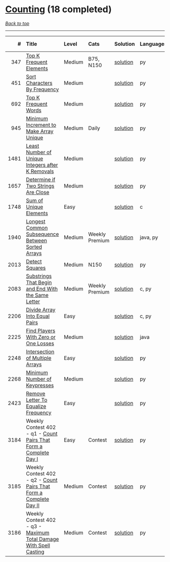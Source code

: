 # [Counting](<https://leetcode.com/tag/Counting/>) (18 completed)

*[Back to top](<../../README.md>)*

------

|    # | Title                                                                                                                                        | Level   | Cats           | Solution                                                                      | Languages   | Date Complete   |
|-----:|:---------------------------------------------------------------------------------------------------------------------------------------------|:--------|:---------------|:------------------------------------------------------------------------------|:------------|:----------------|
|  347 | [Top K Frequent Elements](<https://leetcode.com/problems/top-k-frequent-elements>)                                                           | Medium  | B75, N150      | [solution](<../_347. Top K Frequent Elements.md>)                             | py          | Jun 13, 2024    |
|  451 | [Sort Characters By Frequency](<https://leetcode.com/problems/sort-characters-by-frequency>)                                                 | Medium  |                | [solution](<../_451. Sort Characters By Frequency.md>)                        | py          | Jun 18, 2024    |
|  692 | [Top K Frequent Words](<https://leetcode.com/problems/top-k-frequent-words>)                                                                 | Medium  |                | [solution](<../_692. Top K Frequent Words.md>)                                | py          | Jun 09, 2024    |
|  945 | [Minimum Increment to Make Array Unique](<https://leetcode.com/problems/minimum-increment-to-make-array-unique>)                             | Medium  | Daily          | [solution](<../_945. Minimum Increment to Make Array Unique.md>)              | py          | Jun 14, 2024    |
| 1481 | [Least Number of Unique Integers after K Removals](<https://leetcode.com/problems/least-number-of-unique-integers-after-k-removals>)         | Medium  |                | [solution](<../_1481. Least Number of Unique Integers after K Removals.md>)   | py          | Jun 15, 2024    |
| 1657 | [Determine if Two Strings Are Close](<https://leetcode.com/problems/determine-if-two-strings-are-close>)                                     | Medium  |                | [solution](<../_1657. Determine if Two Strings Are Close.md>)                 | py          | Jul 13, 2024    |
| 1748 | [Sum of Unique Elements](<https://leetcode.com/problems/sum-of-unique-elements>)                                                             | Easy    |                | [solution](<../_1748. Sum of Unique Elements.md>)                             | c           | Jun 06, 2024    |
| 1940 | [Longest Common Subsequence Between Sorted Arrays](<https://leetcode.com/problems/longest-common-subsequence-between-sorted-arrays>)         | Medium  | Weekly Premium | [solution](<../_1940. Longest Common Subsequence Between Sorted Arrays.md>)   | java, py    | Jun 01, 2024    |
| 2013 | [Detect Squares](<https://leetcode.com/problems/detect-squares>)                                                                             | Medium  | N150           | [solution](<../_2013. Detect Squares.md>)                                     | py          | Jun 28, 2024    |
| 2083 | [Substrings That Begin and End With the Same Letter](<https://leetcode.com/problems/substrings-that-begin-and-end-with-the-same-letter>)     | Medium  | Weekly Premium | [solution](<../_2083. Substrings That Begin and End With the Same Letter.md>) | c, py       | Jun 10, 2024    |
| 2206 | [Divide Array Into Equal Pairs](<https://leetcode.com/problems/divide-array-into-equal-pairs>)                                               | Easy    |                | [solution](<../_2206. Divide Array Into Equal Pairs.md>)                      | c, py       | Jun 08, 2024    |
| 2225 | [Find Players With Zero or One Losses](<https://leetcode.com/problems/find-players-with-zero-or-one-losses>)                                 | Medium  |                | [solution](<../_2225. Find Players With Zero or One Losses.md>)               | java        | Jun 24, 2024    |
| 2248 | [Intersection of Multiple Arrays](<https://leetcode.com/problems/intersection-of-multiple-arrays>)                                           | Easy    |                | [solution](<../_2248. Intersection of Multiple Arrays.md>)                    | py          | May 31, 2024    |
| 2268 | [Minimum Number of Keypresses](<https://leetcode.com/problems/minimum-number-of-keypresses>)                                                 | Medium  |                | [solution](<../_2268. Minimum Number of Keypresses.md>)                       | py          | Jul 05, 2024    |
| 2423 | [Remove Letter To Equalize Frequency](<https://leetcode.com/problems/remove-letter-to-equalize-frequency>)                                   | Easy    |                | [solution](<../_2423. Remove Letter To Equalize Frequency.md>)                | py          | Jun 17, 2024    |
| 3184 | Weekly Contest 402 - q1 - [Count Pairs That Form a Complete Day I](<https://leetcode.com/problems/count-pairs-that-form-a-complete-day-i>)   | Easy    | Contest        | [solution](<../_3184. Count Pairs That Form a Complete Day I.md>)             | py          | Jul 07, 2024    |
| 3185 | Weekly Contest 402 - q2 - [Count Pairs That Form a Complete Day II](<https://leetcode.com/problems/count-pairs-that-form-a-complete-day-ii>) | Medium  | Contest        | [solution](<../_3185. Count Pairs That Form a Complete Day II.md>)            | py          | Jul 07, 2024    |
| 3186 | Weekly Contest 402 - q3 - [Maximum Total Damage With Spell Casting](<https://leetcode.com/problems/maximum-total-damage-with-spell-casting>) | Medium  | Contest        | [solution](<../_3186. Maximum Total Damage With Spell Casting.md>)            | py          | Jul 07, 2024    |